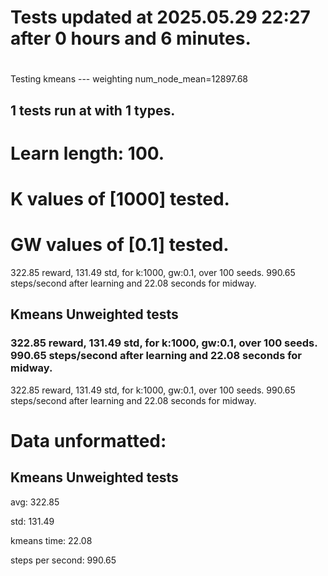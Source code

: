 # Tests updated at 2025.05.29 22:27 after 0 hours and 6 minutes.
# 
Testing kmeans --- weighting
num_node_mean=12897.68

## 1 tests run at with 1 types.
# Learn length: 100.
# K values of [1000] tested.
# GW values of [0.1] tested.

322.85 reward, 131.49 std, for k:1000, gw:0.1, over 100 seeds.  990.65 steps/second after learning and 22.08 seconds for midway.


## Kmeans Unweighted tests
### 322.85 reward, 131.49 std, for k:1000, gw:0.1, over 100 seeds.  990.65 steps/second after learning and 22.08 seconds for midway.

322.85 reward, 131.49 std, for k:1000, gw:0.1, over 100 seeds.  990.65 steps/second after learning and 22.08 seconds for midway.


# Data unformatted:



## Kmeans Unweighted tests
avg:
322.85

std:
131.49

kmeans time:
22.08

steps per second:
990.65
